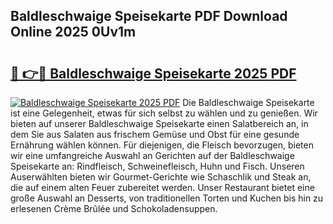 ## Baldleschwaige Speisekarte PDF Download Online 2025 0Uv1m

# <h2><a href="http://gc8s8ad.nevu.top/?p=Baldleschwaige+Speisekarte">🔗 👉🔴 Baldleschwaige Speisekarte 2025 PDF</a></h2>

[![Baldleschwaige Speisekarte 2025 PDF](https://i.imgur.com/dBaPXMq.png)](http://gc8s8ad.nevu.top/?p=Baldleschwaige+Speisekarte)
Die Baldleschwaige Speisekarte ist eine Gelegenheit, etwas für sich selbst zu wählen und zu genießen. Wir bieten auf unserer Baldleschwaige Speisekarte einen Salatbereich an, in dem Sie aus Salaten aus frischem Gemüse und Obst für eine gesunde Ernährung wählen können. Für diejenigen, die Fleisch bevorzugen, bieten wir eine umfangreiche Auswahl an Gerichten auf der Baldleschwaige Speisekarte an: Rindfleisch, Schweinefleisch, Huhn und Fisch. Unseren Auserwählten bieten wir Gourmet-Gerichte wie Schaschlik und Steak an, die auf einem alten Feuer zubereitet werden. Unser Restaurant bietet eine große Auswahl an Desserts, von traditionellen Torten und Kuchen bis hin zu erlesenen Crème Brûlée und Schokoladensuppen.
